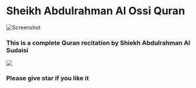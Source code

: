 # Sheikh Abdulrahman Al Ossi Quran
![Screenshot](../master/images/main.png)

### This is a complete Quran recitation by Shiekh Abdulrahman Al Sudaisi

[![](../master/images/playstore.png)](https://play.google.com/store/apps/details?id=com.geodeveloper.sudaisiquran)

### Please give star if you like it